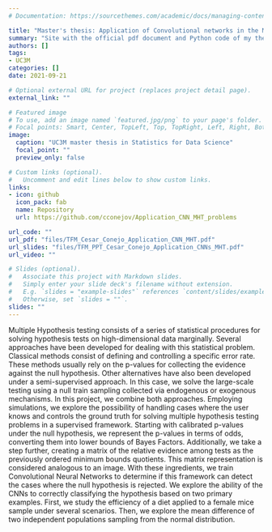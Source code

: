 ```yaml
---
# Documentation: https://sourcethemes.com/academic/docs/managing-content/

title: "Master's thesis: Application of Convolutional networks in the Multiple Hypothesis Testing"
summary: "Site with the official pdf document and Python code of my thesis project for the master's degree in Statistics for Data Science. My thesis applies Convolutional Neural Networks (CNNs), a popular Deep Learning framework used for detecting patterns, especially in images and photos. But, instead of analyzing pictures, I am applying the CNNs in the context of statistical inference on high-dimensional data and Multiple Hypothesis testing."
authors: []
tags:
- UC3M
categories: []
date: 2021-09-21

# Optional external URL for project (replaces project detail page).
external_link: ""

# Featured image
# To use, add an image named `featured.jpg/png` to your page's folder.
# Focal points: Smart, Center, TopLeft, Top, TopRight, Left, Right, BottomLeft, Bottom, BottomRight.
image:
  caption: "UC3M master thesis in Statistics for Data Science"
  focal_point: ""
  preview_only: false

# Custom links (optional).
#   Uncomment and edit lines below to show custom links.
links:
- icon: github
  icon_pack: fab
  name: Repository
  url: https://github.com/cconejov/Application_CNN_MHT_problems

url_code: ""
url_pdf: "files/TFM_Cesar_Conejo_Application_CNN_MHT.pdf"
url_slides: "files/TFM_PPT_Cesar_Conejo_Application_CNNs_MHT.pdf"
url_video: ""

# Slides (optional).
#   Associate this project with Markdown slides.
#   Simply enter your slide deck's filename without extension.
#   E.g. `slides = "example-slides"` references `content/slides/example-slides.md`.
#   Otherwise, set `slides = ""`.
slides: ""
---
```


Multiple Hypothesis testing consists of a series of statistical procedures for solving hypothesis tests on high-dimensional data marginally.  Several approaches have been developed for dealing with this statistical problem. Classical methods consist of defining and controlling a specific error rate. These methods usually rely on the p-values for collecting the evidence against the null hypothesis. Other alternatives have also been developed under a semi-supervised approach. In this case, we solve the large-scale testing using a null train sampling collected via endogenous or exogenous mechanisms.  In this project, we combine both approaches. Employing simulations, we explore the possibility of handling cases where the user knows and controls the ground truth for solving multiple hypothesis testing problems in a supervised framework. Starting with calibrated p-values under the null hypothesis, we represent the p-values in terms of odds, converting them into lower bounds of Bayes Factors.
Additionally, we take a step further, creating a matrix of the relative evidence among tests as the previously ordered minimum bounds quotients. This matrix representation is considered analogous to an image. With these ingredients, we train Convolutional Neural Networks to determine if this framework can detect the cases where the null hypothesis is rejected. We explore the ability of the CNNs to correctly classifying the hypothesis based on two primary examples. First, we study the efficiency of a diet applied to a female mice sample under several scenarios. Then, we explore the mean difference of two independent populations sampling from the normal distribution.

